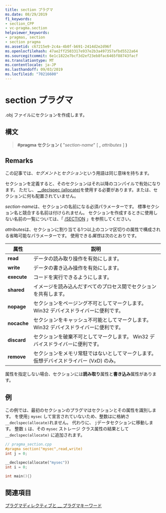 ```yaml
---
title: section プラグマ
ms.date: 08/29/2019
f1_keywords:
- section_CPP
- vc-pragma.section
helpviewer_keywords:
- pragmas, section
- section pragma
ms.assetid: c67215e9-2c4a-4b0f-b691-2414d2e2d96f
ms.openlocfilehash: 47ae2ff2503317e937e2b3a497357afbd5522a64
ms.sourcegitcommit: 6e1c1822e7bcf3d2ef23eb8fac6465f88743facf
ms.translationtype: MT
ms.contentlocale: ja-JP
ms.lasthandoff: 09/03/2019
ms.locfileid: "70216600"
---
```

# <a name="section-pragma"></a>section プラグマ

.obj ファイルにセクションを作成します。

## <a name="syntax"></a>構文

> **#pragma セクション (** "*section-name*" [ **,** *attributes* ] **)**

## <a name="remarks"></a>Remarks

この記事では、*セグメント*と*セクション*という用語は同じ意味を持ちます。

セクションを定義すると、そのセクションはそれ以降のコンパイルで有効になります。 ただし、 [__declspec (allocate)](../cpp/allocate.md)を使用する必要があります。または、セクションに何も配置されていません。

*section-name*は、セクションの名前になる必須パラメーターです。 標準セクション名と競合する名前は付けられません。 セクションを作成するときに使用しない名前の一覧については、「 [/SECTION](../build/reference/section-specify-section-attributes.md) 」を参照してください。

*attributes*は、セクションに割り当てる1つ以上のコンマ区切りの属性で構成される省略可能なパラメーターです。 使用できる*属性*は次のとおりです。

|属性|説明|
|-|-|
|**read**|データの読み取り操作を有効にします。|
|**write**|データの書き込み操作を有効にします。|
|**execute**|コードを実行できるようにします。|
|**shared**|イメージを読み込んだすべてのプロセス間でセクションを共有します。|
|**nopage**|セクションをページング不可としてマークします。 Win32 デバイスドライバーに便利です。|
|**nocache**|セクションをキャッシュ不可能としてマークします。 Win32 デバイスドライバーに便利です。|
|**discard**|セクションを破棄不可としてマークします。 Win32 デバイスドライバーに便利です。|
|**remove**|セクションをメモリ常駐ではないとしてマークします。 仮想デバイスドライバー (V*x*D) のみ。|

属性を指定しない場合、セクションには**読み取り**属性と**書き込み**属性があります。

## <a name="example"></a>例

この例では、最初のセクションのプラグマはセクションとその属性を識別します。 を使用`j` `mysec` して宣言されていないため、整数はに格納さ`__declspec(allocate)`れません。 代わりに、 `j`データセクションに移動します。 整数 `i` は、その `mysec` ストレージ クラス属性の結果として `__declspec(allocate)` に追加されます。

```cpp
// pragma_section.cpp
#pragma section("mysec",read,write)
int j = 0;

__declspec(allocate("mysec"))
int i = 0;

int main(){}
```

## <a name="see-also"></a>関連項目

[プラグマディレクティブと __ プラグマキーワード](../preprocessor/pragma-directives-and-the-pragma-keyword.md)
